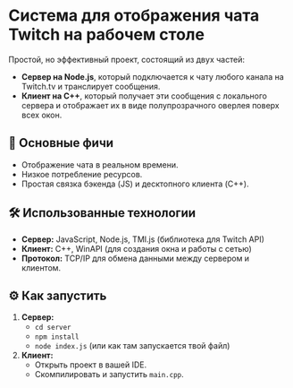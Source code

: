 # Система для отображения чата Twitch на рабочем столе

Простой, но эффективный проект, состоящий из двух частей:
- **Сервер на Node.js**, который подключается к чату любого канала на Twitch.tv и транслирует сообщения.
- **Клиент на C++**, который получает эти сообщения с локального сервера и отображает их в виде полупрозрачного оверлея поверх всех окон.

## 🚀 Основные фичи

*   Отображение чата в реальном времени.
*   Низкое потребление ресурсов.
*   Простая связка бэкенда (JS) и десктопного клиента (C++).

## 🛠️ Использованные технологии

*   **Сервер:** JavaScript, Node.js, TMI.js (библиотека для Twitch API)
*   **Клиент:** C++, WinAPI (для создания окна и работы с сетью)
*   **Протокол:** TCP/IP для обмена данными между сервером и клиентом.

## ⚙️ Как запустить

1.  **Сервер:**
    - `cd server`
    - `npm install`
    - `node index.js` (или как там запускается твой файл)
2.  **Клиент:**
    - Открыть проект в вашей IDE.
    - Скомпилировать и запустить `main.cpp`.
